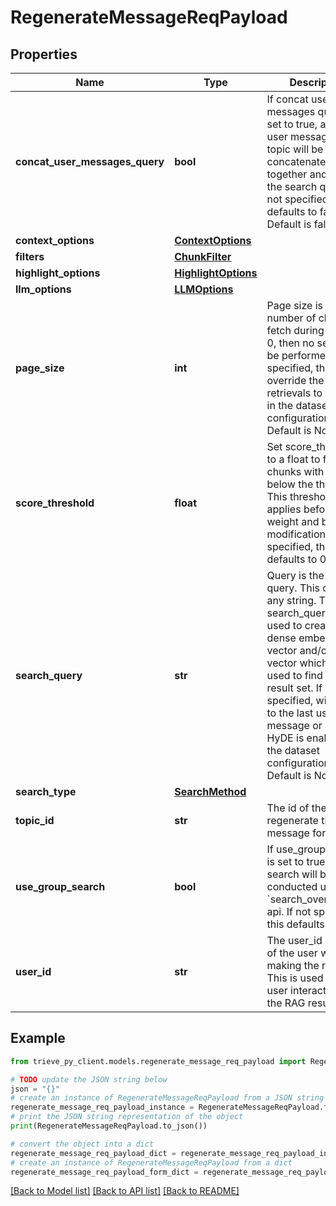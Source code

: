 # RegenerateMessageReqPayload


## Properties

Name | Type | Description | Notes
------------ | ------------- | ------------- | -------------
**concat_user_messages_query** | **bool** | If concat user messages query is set to true, all of the user messages in the topic will be concatenated together and used as the search query. If not specified, this defaults to false. Default is false. | [optional] 
**context_options** | [**ContextOptions**](ContextOptions.md) |  | [optional] 
**filters** | [**ChunkFilter**](ChunkFilter.md) |  | [optional] 
**highlight_options** | [**HighlightOptions**](HighlightOptions.md) |  | [optional] 
**llm_options** | [**LLMOptions**](LLMOptions.md) |  | [optional] 
**page_size** | **int** | Page size is the number of chunks to fetch during RAG. If 0, then no search will be performed. If specified, this will override the N retrievals to include in the dataset configuration. Default is None. | [optional] 
**score_threshold** | **float** | Set score_threshold to a float to filter out chunks with a score below the threshold. This threshold applies before weight and bias modifications. If not specified, this defaults to 0.0. | [optional] 
**search_query** | **str** | Query is the search query. This can be any string. The search_query will be used to create a dense embedding vector and/or sparse vector which will be used to find the result set. If not specified, will default to the last user message or HyDE if HyDE is enabled in the dataset configuration. Default is None. | [optional] 
**search_type** | [**SearchMethod**](SearchMethod.md) |  | [optional] 
**topic_id** | **str** | The id of the topic to regenerate the last message for. | 
**use_group_search** | **bool** | If use_group_search is set to true, the search will be conducted using the &#x60;search_over_groups&#x60; api. If not specified, this defaults to false. | [optional] 
**user_id** | **str** | The user_id is the id of the user who is making the request. This is used to track user interactions with the RAG results. | [optional] 

## Example

```python
from trieve_py_client.models.regenerate_message_req_payload import RegenerateMessageReqPayload

# TODO update the JSON string below
json = "{}"
# create an instance of RegenerateMessageReqPayload from a JSON string
regenerate_message_req_payload_instance = RegenerateMessageReqPayload.from_json(json)
# print the JSON string representation of the object
print(RegenerateMessageReqPayload.to_json())

# convert the object into a dict
regenerate_message_req_payload_dict = regenerate_message_req_payload_instance.to_dict()
# create an instance of RegenerateMessageReqPayload from a dict
regenerate_message_req_payload_form_dict = regenerate_message_req_payload.from_dict(regenerate_message_req_payload_dict)
```
[[Back to Model list]](../README.md#documentation-for-models) [[Back to API list]](../README.md#documentation-for-api-endpoints) [[Back to README]](../README.md)



